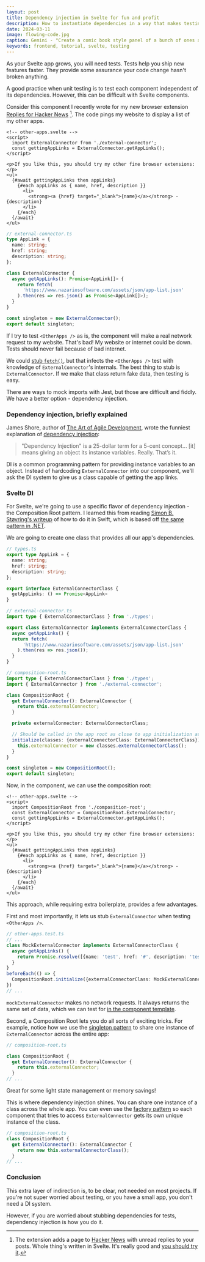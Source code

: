 ```yaml
---
layout: post
title: Dependency injection in Svelte for fun and profit
description: How to instantiate dependencies in a way that makes testing easy.
date: 2024-03-11
image: flowing-code.jpg
caption: Gemini - "Create a comic book style panel of a bunch of ones and zeroes flowing into a computer"
keywords: frontend, tutorial, svelte, testing
---
```


As your Svelte app grows, you will need tests. Tests help you ship new features faster. They provide some assurance your code change hasn't broken anything. 

A good practice when unit testing is to test each component independent of its dependencies. However, this can be difficult with Svelte components.

Consider this component I recently wrote for my new browser extension [Replies for Hacker News](https://www.nazariosoftware.com/2024/02/23/never-miss-a-conversation-with-replies-for-hacker-news.html) [^1]. The code pings my website to display a list of my other apps.

[^1]: The extension adds a page to [Hacker News](https://news.ycombinator.com) with unread replies to your posts. Whole thing's written in Svelte. It's really good and [you should try it](https://www.nazariosoftware.com/2024/02/23/never-miss-a-conversation-with-replies-for-hacker-news.html).

```svelte
<!-- other-apps.svelte -->
<script>
  import ExternalConnector from './external-connector';
  const gettingAppLinks = ExternalConnector.getAppLinks();
</script>

<p>If you like this, you should try my other fine browser extensions:</p>
<ul>
  {#await gettingAppLinks then appLinks}
    {#each appLinks as { name, href, description }}
      <li>
        <strong><a {href} target="_blank">{name}</a></strong> - {description}
      </li>
    {/each}
  {/await}
</ul>
```

```typescript
// external-connector.ts
type AppLink = {
  name: string;
  href: string;
  description: string;
};

class ExternalConnector {
  async getAppLinks(): Promise<AppLink[]> {
    return fetch(
      'https://www.nazariosoftware.com/assets/json/app-list.json'
    ).then(res => res.json() as Promise<AppLink[]>);
  }
}

const singleton = new ExternalConnector();
export default singleton;
```

If I try to test `<OtherApps />` as is, the component will make a real network request to my website. That's bad! My website or internet could be down. Tests should never fail because of bad internet.

We could [stub `fetch()`](https://stackoverflow.com/questions/73597037/how-to-test-mock-a-fetch-api-in-a-react-component-using-jest), but that infects the `<OtherApps />` test with knowledge of `ExternalConnector`'s internals. The best thing to stub is `ExternalConnector`. If we make that class return fake data, then testing is easy.

There are ways to mock imports with Jest, but those are difficult and fiddly. We have a better option - dependency injection.

### Dependency injection, briefly explained

James Shore, author of [The Art of Agile Development](https://www.jamesshore.com/v2/books/aoad2), wrote the funniest explanation of [dependency injection](https://en.wikipedia.org/wiki/Dependency_injection):

> "Dependency Injection" is a 25-dollar term for a 5-cent concept... [it] means giving an object its instance variables. Really. That’s it.

DI is a common programming pattern for providing instance variables to an object. Instead of hardcoding `ExternalConnector` into our component, we'll ask the DI system to give us a class capable of getting the app links.

### Svelte DI

For Svelte, we're going to use a specific flavor of dependency injection - the Composition Root pattern. I learned this from reading [Simon B. Støvring's writeup](https://simonbs.dev/posts/introducing-the-composition-root-pattern-in-a-swift-codebase/) of how to do it in Swift, which is based off [the same pattern in .NET](https://www.amazon.com/gp/product/1935182501).

We are going to create one class that provides all our app's dependencies. 

```typescript
// types.ts
export type AppLink = {
  name: string;
  href: string;
  description: string;
};

export interface ExternalConnectorClass {
  getAppLinks: () => Promise<AppLink>
}
```

```typescript
// external-connector.ts
import type { ExternalConnectorClass } from './types';

export class ExternalConnector implements ExternalConnectorClass {
  async getAppLinks() {
  return fetch(
      'https://www.nazariosoftware.com/assets/json/app-list.json'
    ).then(res => res.json());
  }
}
```

```typescript
// composition-root.ts
import type { ExternalConnectorClass } from './types';
import { ExternalConnector } from './external-connector';

class CompositionRoot {
  get ExternalConnector(): ExternalConnector {
    return this.externalConnector;
  }

  private externalConnector: ExternalConnectorClass;

  // Should be called in the app root as close to app initialization as possible
  initialize(classes: {externalConnectorClass: ExternalConnectorClass}) {
    this.externalConnector = new classes.externalConnectorClass();
  }
}

const singleton = new CompositionRoot();
export default singleton;
```

Now, in the component, we can use the composition root:

```svelte
<!-- other-apps.svelte -->
<script>
  import CompositionRoot from './composition-root';
  const ExternalConnector = CompositionRoot.ExternalConnector;
  const gettingAppLinks = ExternalConnector.getAppLinks();
</script>

<p>If you like this, you should try my other fine browser extensions:</p>
<ul>
  {#await gettingAppLinks then appLinks}
    {#each appLinks as { name, href, description }}
      <li>
        <strong><a {href} target="_blank">{name}</a></strong> - {description}
      </li>
    {/each}
  {/await}
</ul>
```

This approach, while requiring extra boilerplate, provides a few advantages. 

First and most importantly, it lets us stub `ExternalConnector` when testing `<OtherApps />`.

```typescript
// other-apps.test.ts
// ...
class MockExternalConnector implements ExternalConnectorClass {
  async getAppLinks() {
    return Promise.resolve([{name: 'test', href: '#', description: 'test link'}])
  }
}
beforeEach(() => {
  CompositionRoot.initialize({externalConnectorClass: MockExternalConnector})
})
// ...
```

`mockExternalConnector` makes no network requests. It always returns the same set of data, which we can test for [in the component template](https://kylenazario.com/blog/unit-test-your-templates).

Second, a Composition Root lets you do all sorts of exciting tricks. For example, notice how we use the [singleton pattern](https://en.wikipedia.org/wiki/Singleton_pattern) to share one instance of `ExternalConnector` across the entire app:

```typescript
// composition-root.ts

class CompositionRoot {
  get ExternalConnector(): ExternalConnector {
    return this.externalConnector;
  }
// ...
```

Great for some light state management or memory savings!

This is where dependency injection shines. You can share one instance of a class across the whole app. You can even use the [factory pattern](https://en.wikipedia.org/wiki/Factory_method_pattern) so each component that tries to access `ExternalConnector` gets its own unique instance of the class.

```typescript
// composition-root.ts
class CompositionRoot {
  get ExternalConnector(): ExternalConnector {
    return new this.externalConnectorClass();
  }
// ...
```

### Conclusion

This extra layer of indirection is, to be clear, not needed on most projects. If you're not super worried about testing, or you have a small app, you don't need a DI system. 

However, if you are worried about stubbing dependencies for tests, dependency injection is how you do it. 